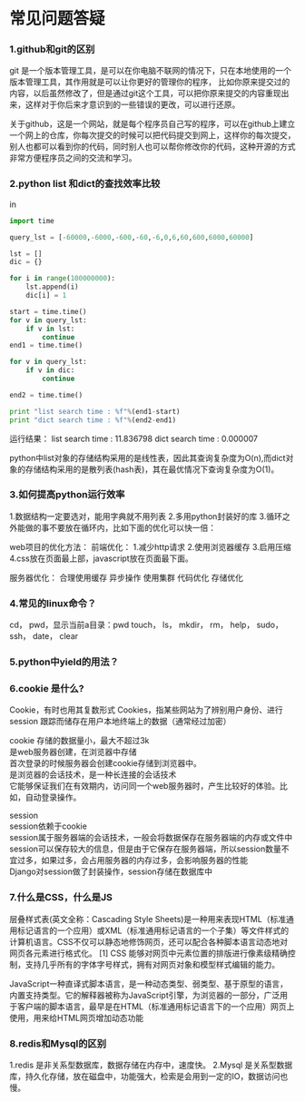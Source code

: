 常见问题答疑
====  
### 1.github和git的区别
git 是一个版本管理工具，是可以在你电脑不联网的情况下，只在本地使用的一个版本管理工具，其作用就是可以让你更好的管理你的程序，
比如你原来提交过的内容，以后虽然修改了，但是通过git这个工具，可以把你原来提交的内容重现出来，这样对于你后来才意识到的一些错误的更改，可以进行还原。

关于github，这是一个网站，就是每个程序员自己写的程序，可以在github上建立一个网上的仓库，你每次提交的时候可以把代码提交到网上，这样你的每次提交，别人也都可以看到你的代码，同时别人也可以帮你修改你的代码，这种开源的方式非常方便程序员之间的交流和学习。 

### 2.python list 和dict的查找效率比较
in 

```python
import time

query_lst = [-60000,-6000,-600,-60,-6,0,6,60,600,6000,60000]

lst = []
dic = {}

for i in range(100000000):
    lst.append(i)
    dic[i] = 1 

start = time.time()
for v in query_lst:
    if v in lst:
        continue
end1 = time.time()

for v in query_lst:
    if v in dic:
        continue

end2 = time.time()

print "list search time : %f"%(end1-start)
print "dict search time : %f"%(end2-end1)

```
运行结果：
list search time : 11.836798 
dict search time : 0.000007

python中list对象的存储结构采用的是线性表，因此其查询复杂度为O(n),而dict对象的存储结构采用的是散列表(hash表)，其在最优情况下查询复杂度为O(1)。

### 3.如何提高python运行效率

1.数据结构一定要选对，能用字典就不用列表
2.多用python封装好的库
3.循环之外能做的事不要放在循环内，比如下面的优化可以快一倍：

web项目的优化方法：
前端优化：
1.减少http请求
2.使用浏览器缓存
3.启用压缩
4.css放在页面最上部，javascript放在页面最下面。

服务器优化：
合理使用缓存
异步操作
使用集群
代码优化
存储优化

### 4.常见的linux命令？

cd，
pwd，显示当前a目录：pwd
touch，
ls，
mkdir，
rm，
help，
sudo，
ssh，
date，
clear

### 5.python中yield的用法？


### 6.cookie 是什么?

Cookie，有时也用其复数形式 Cookies，指某些网站为了辨别用户身份、进行 session 跟踪而储存在用户本地终端上的数据（通常经过加密）

cookie
存储的数据量小，最大不超过3k<br> 
是web服务器创建，在浏览器中存储<br> 
首次登录的时候服务器会创建cookie存储到浏览器中。<br> 
是浏览器的会话技术，是一种长连接的会话技术<br> 
它能够保证我们在有效期内，访问同一个web服务器时，产生比较好的体验。比如，自动登录操作。<br> 

session<br> 
session依赖于cookie<br> 
session属于服务器端的会话技术，一般会将数据保存在服务器端的内存或文件中<br> 
session可以保存较大的信息，但是由于它保存在服务器端，所以session数量不宜过多，如果过多，会占用服务器的内存过多，会影响服务器的性能<br> 
Django对session做了封装操作，session存储在数据库中<br> 

### 7.什么是CSS，什么是JS

层叠样式表(英文全称：Cascading Style Sheets)是一种用来表现HTML（标准通用标记语言的一个应用）或XML（标准通用标记语言的一个子集）等文件样式的计算机语言。CSS不仅可以静态地修饰网页，还可以配合各种脚本语言动态地对网页各元素进行格式化。 [1] 
CSS 能够对网页中元素位置的排版进行像素级精确控制，支持几乎所有的字体字号样式，拥有对网页对象和模型样式编辑的能力。

JavaScript一种直译式脚本语言，是一种动态类型、弱类型、基于原型的语言，内置支持类型。它的解释器被称为JavaScript引擎，为浏览器的一部分，广泛用于客户端的脚本语言，最早是在HTML（标准通用标记语言下的一个应用）网页上使用，用来给HTML网页增加动态功能


### 8.redis和Mysql的区别
1.redis 是非关系型数据库，数据存储在内存中，速度快。
2.Mysql 是关系型数据库，持久化存储，放在磁盘中，功能强大，检索是会用到一定的IO，数据访问也慢。
